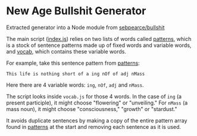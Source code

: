 New Age Bullshit Generator
==========================

Extracted generator into a Node module from [sebpearce/bullshit](https://github.com/sebpearce/bullshit)

The main script ([index.js](index.js)) relies on two lists of words called [patterns](lib/patterns.js), which is a stock of sentence patterns made up of fixed words and variable words, and [vocab](lib/vocab.js), which contains these variable words.

For example, take this sentence pattern from [patterns](lib/patterns.js):

`This life is nothing short of a ing nOf of adj nMass`

Here there are 4 variable words: `ing`, `nOf`, `adj` and `nMass`.

The script looks inside `vocab.js` for those 4 words. In the case of `ing` (a present participle), it might choose "flowering" or "unveiling." For `nMass` (a mass noun), it might choose "consciousness," "growth" or "stardust."

It avoids duplicate sentences by making a copy of the entire pattern array found in [patterns](lib/patterns.js) at the start and removing each sentence as it is used.
